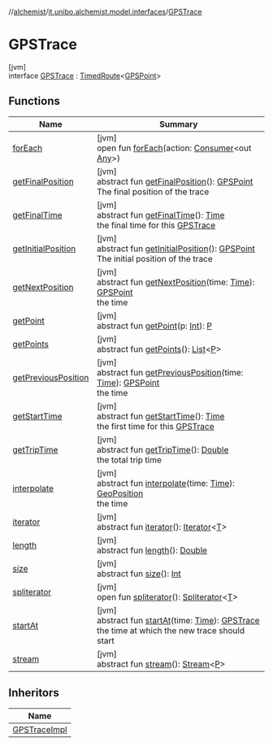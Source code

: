 //[alchemist](../../../index.md)/[it.unibo.alchemist.model.interfaces](../index.md)/[GPSTrace](index.md)

# GPSTrace

[jvm]\
interface [GPSTrace](index.md) : [TimedRoute](../-timed-route/index.md)<[GPSPoint](../-g-p-s-point/index.md)>

## Functions

| Name | Summary |
|---|---|
| [forEach](../../it.unibo.alchemist.expressions.implementations/-list-tree-node/index.md#-655675525%2FFunctions%2F-267951372) | [jvm]<br>open fun [forEach](../../it.unibo.alchemist.expressions.implementations/-list-tree-node/index.md#-655675525%2FFunctions%2F-267951372)(action: [Consumer](https://docs.oracle.com/javase/8/docs/api/java/util/function/Consumer.html)<out [Any](https://kotlinlang.org/api/latest/jvm/stdlib/kotlin/-any/index.html)>) |
| [getFinalPosition](get-final-position.md) | [jvm]<br>abstract fun [getFinalPosition](get-final-position.md)(): [GPSPoint](../-g-p-s-point/index.md)<br>The final position of the trace |
| [getFinalTime](get-final-time.md) | [jvm]<br>abstract fun [getFinalTime](get-final-time.md)(): [Time](../-time/index.md)<br>the final time for this [GPSTrace](index.md) |
| [getInitialPosition](get-initial-position.md) | [jvm]<br>abstract fun [getInitialPosition](get-initial-position.md)(): [GPSPoint](../-g-p-s-point/index.md)<br>The initial position of the trace |
| [getNextPosition](get-next-position.md) | [jvm]<br>abstract fun [getNextPosition](get-next-position.md)(time: [Time](../-time/index.md)): [GPSPoint](../-g-p-s-point/index.md)<br>the time |
| [getPoint](../-route/get-point.md) | [jvm]<br>abstract fun [getPoint](../-route/get-point.md)(p: [Int](https://kotlinlang.org/api/latest/jvm/stdlib/kotlin/-int/index.html)): [P](../-position2-d/index.md) |
| [getPoints](../-route/get-points.md) | [jvm]<br>abstract fun [getPoints](../-route/get-points.md)(): [List](https://docs.oracle.com/javase/8/docs/api/java/util/List.html)<[P](../-position2-d/index.md)> |
| [getPreviousPosition](get-previous-position.md) | [jvm]<br>abstract fun [getPreviousPosition](get-previous-position.md)(time: [Time](../-time/index.md)): [GPSPoint](../-g-p-s-point/index.md)<br>the time |
| [getStartTime](get-start-time.md) | [jvm]<br>abstract fun [getStartTime](get-start-time.md)(): [Time](../-time/index.md)<br>the first time for this [GPSTrace](index.md) |
| [getTripTime](../-timed-route/get-trip-time.md) | [jvm]<br>abstract fun [getTripTime](../-timed-route/get-trip-time.md)(): [Double](https://kotlinlang.org/api/latest/jvm/stdlib/kotlin/-double/index.html)<br>the total trip time |
| [interpolate](interpolate.md) | [jvm]<br>abstract fun [interpolate](interpolate.md)(time: [Time](../-time/index.md)): [GeoPosition](../-geo-position/index.md)<br>the time |
| [iterator](../../it.unibo.alchemist.loader.variables/-arbitrary-variable/index.md#-1606146105%2FFunctions%2F-267951372) | [jvm]<br>abstract fun [iterator](../../it.unibo.alchemist.loader.variables/-arbitrary-variable/index.md#-1606146105%2FFunctions%2F-267951372)(): [Iterator](https://docs.oracle.com/javase/8/docs/api/java/util/Iterator.html)<[T](https://docs.oracle.com/javase/8/docs/api/java/lang/Iterable.html)> |
| [length](../-route/length.md) | [jvm]<br>abstract fun [length](../-route/length.md)(): [Double](https://kotlinlang.org/api/latest/jvm/stdlib/kotlin/-double/index.html) |
| [size](../-route/size.md) | [jvm]<br>abstract fun [size](../-route/size.md)(): [Int](https://kotlinlang.org/api/latest/jvm/stdlib/kotlin/-int/index.html) |
| [spliterator](../../it.unibo.alchemist.expressions.implementations/-list-tree-node/index.md#-677603448%2FFunctions%2F-267951372) | [jvm]<br>open fun [spliterator](../../it.unibo.alchemist.expressions.implementations/-list-tree-node/index.md#-677603448%2FFunctions%2F-267951372)(): [Spliterator](https://docs.oracle.com/javase/8/docs/api/java/util/Spliterator.html)<[T](https://docs.oracle.com/javase/8/docs/api/java/lang/Iterable.html)> |
| [startAt](start-at.md) | [jvm]<br>abstract fun [startAt](start-at.md)(time: [Time](../-time/index.md)): [GPSTrace](index.md)<br>the time at which the new trace should start |
| [stream](../-route/stream.md) | [jvm]<br>abstract fun [stream](../-route/stream.md)(): [Stream](https://docs.oracle.com/javase/8/docs/api/java/util/stream/Stream.html)<[P](../-position2-d/index.md)> |

## Inheritors

| Name |
|---|
| [GPSTraceImpl](../../it.unibo.alchemist.model.implementations.routes/-g-p-s-trace-impl/index.md) |
